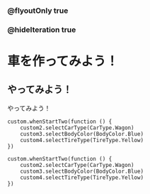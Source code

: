 ### @flyoutOnly true
### @hideIteration true

# 車を作ってみよう！

## やってみよう！

やってみよう！

```ghost
custom.whenStartTwo(function () {
    custom2.selectCarType(CarType.Wagon)
    custom3.selectBodyColor(BodyColor.Blue)
    custom4.selectTireType(TireType.Yellow)
})
```

```template
custom.whenStartTwo(function () {
    custom2.selectCarType(CarType.Wagon)
    custom3.selectBodyColor(BodyColor.Blue)
    custom4.selectTireType(TireType.Yellow)
})
```